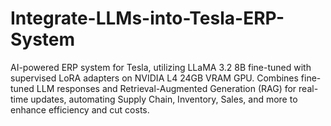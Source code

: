 # Integrate-LLMs-into-Tesla-ERP-System
AI-powered ERP system for Tesla, utilizing LLaMA 3.2 8B fine-tuned with supervised LoRA adapters on NVIDIA L4 24GB VRAM GPU. Combines fine-tuned LLM responses and Retrieval-Augmented Generation (RAG) for real-time updates, automating Supply Chain, Inventory, Sales, and more to enhance efficiency and cut costs.
